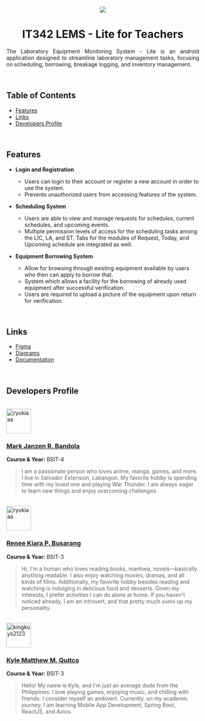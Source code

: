<!--suppress ALL -->

<!-- Project Banner -->
<br>

<p align="center">
    <a href="#" align="center">
        <img src="https://i.imgur.com/Wi7UDJU.png" />
    </a>
</p>

<h1 align="center">IT342 LEMS - Lite for Teachers</h1>

<!-- Project Descripton -->

<p align="justify">
    The Laboratory Equipment Monitoring System - Lite is an android application designed to streamline laboratory management tasks, focusing on scheduling, borrowing, breakage logging, and inventory management.
</p>

<br>

<!-- Project Table of Contents -->

## Table of Contents
- [Features](#features)
- [Links](#links)
- [Developers Profile](#developers-profile)

<br>

<!-- List of Features -->

## Features

- **Login and Registration**
  - Users can login to their account or register a new account in order to use the system.
  - Prevents unauthorized users from accessing features of the system.

- **Scheduling System**
  - Users are able to view and manage requests for schedules, current schedules, and upcoming events.
  - Multiple permission levels of access for the scheduling tasks among the LIC, LA, and ST.
  Tabs for the modules of Request, Today, and Upcoming schedule are integrated as well.

- **Equipment Borrowing System**
  - Allow for browsing through existing equipment available by users who then can apply to borrow that.
  - System which allows a facility for the borrowing of already used equipment after successful verification.
  - Users are required to upload a picture of the equipment upon return for verification.

<br>

<!-- Links -->

## Links

- [Figma](https://www.figma.com/design/x8eVFyInjGaCYjB77RRnCk/LEMS?node-id=775-404&t=Ra8nGCYHk3oKFDcH-1)
- [Diagrams]()
- [Documentation]()

<br>

<!-- Developers Profile -->

## Developers Profile

<br>

<img width="64" title="Bandola, Mark Janzen" src="https://avatars.githubusercontent.com/u/143799613" alt="ryukiaaa" />

### [Mark Janzen R. Bandola](https://github.com/MarkJanzenB)

**Course & Year:** BSIT-4

>I am a passionate person who loves anime, manga, games, and more. I live in Salvador Extension, Labangon. My favorite hobby is spending time with my loved one and playing War Thunder. I am always eager to learn new things and enjoy overcoming challenges.
<br>

<img width="64" title="Busarang, Renee Kiara P." src="https://avatars.githubusercontent.com/u/99311033" alt="ryukiaaa" />

### [Renee Kiara P. Busarang](https://github.com/ryukiaaa)

**Course & Year:** BSIT-3

> Hi, I'm a human who loves reading books, manhwa, novels—basically anything readable. I also enjoy watching movies, dramas, and all kinds of films. Additionally, my favorite hobby besides reading and watching is indulging in delicious food and desserts. Given my interests, I prefer activities I can do alone at home. If you haven't noticed already, I am an introvert, and that pretty much sums up my personality.
<br>

<img width="64" title="Quitco, Kyle Matthew M." src="https://avatars.githubusercontent.com/u/114457180?v=4" alt="kingkuys2123" />

### [Kyle Matthew M. Quitco](https://github.com/kingkuys2123)

**Course & Year:** BSIT-3

> Hello! My name is Kyle, and I'm just an average dude from the Philippines. I love playing games, enjoying music, and chilling with friends. I consider myself an ambivert. Currently, on my academic journey, I am learning Mobile App Development, Spring Boot, ReactJS, and Axios.
